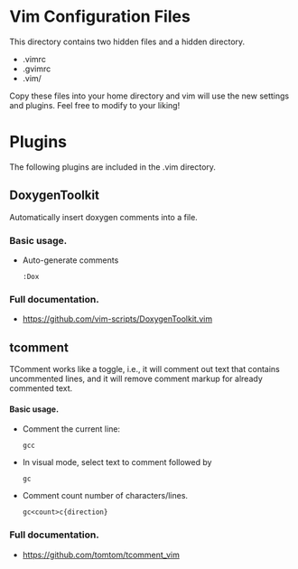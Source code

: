 Vim Configuration Files
=======================
This directory contains two hidden files and a hidden directory.

* .vimrc
* .gvimrc
* .vim/

Copy these files into your home directory and vim will use the new settings and
plugins. Feel free to modify to your liking!

Plugins
=========
The following plugins are included in the .vim directory. 

DoxygenToolkit
--------------
Automatically insert doxygen comments into a file.

### Basic usage.

* Auto-generate comments
    
	```
	:Dox
	```

### Full documentation.

* https://github.com/vim-scripts/DoxygenToolkit.vim

tcomment
--------
TComment works like a toggle, i.e., it will comment out text that contains
uncommented lines, and it will remove comment markup for already commented text.

#### Basic usage.

* Comment the current line:
	
	```
	gcc
	```

* In visual mode, select text to comment followed by

	```
	gc
	```

* Comment count number of characters/lines.

	```
	gc<count>c{direction}
	```

### Full documentation.

* https://github.com/tomtom/tcomment_vim

